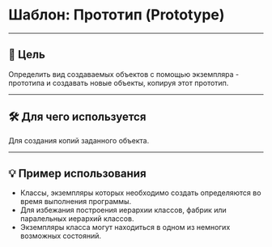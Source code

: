 # Шаблон: Прототип (Prototype)

---

## 🎯 Цель

Определить вид создаваемых объектов с помощью экземпляра - прототипа и создавать новые объекты, копируя этот прототип.

---

## 🛠️ Для чего используется

Для создания копий заданного объекта.

---

## 💡 Пример использования

- Классы, экземпляры которых необходимо создать определяются во время выполнения программы.
- Для избежания построения иерархии классов, фабрик или паралельных иерархий классов.
- Экземпляры класса могут находиться в одном из немногих возможных состояний.